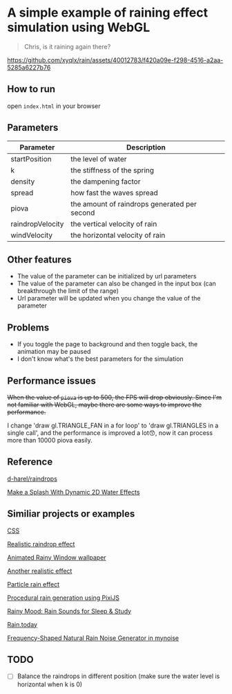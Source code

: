 # A simple example of raining effect simulation using WebGL

> Chris, is it raining again there?

https://github.com/xyqlx/rain/assets/40012783/f420a09e-f298-4516-a2aa-5285a6227b76

## How to run

open `index.html` in your browser

## Parameters

| Parameter | Description |
| --- | --- |
| startPosition | the level of water |
| k | the stiffness of the spring |
| density |  the dampening factor |
| spread | how fast the waves spread |
| piova | the amount of raindrops generated per second |
| raindropVelocity | the vertical velocity of rain |
| windVelocity | the horizontal velocity of rain |

## Other features

- The value of the parameter can be initialized by url parameters
- The value of the parameter can also be changed in the input box (can breakthrough the limit of the range)
- Url parameter will be updated when you change the value of the parameter

## Problems

- If you toggle the page to background and then toggle back, the animation may be paused
- I don't know what's the best parameters for the simulation

## Performance issues

~~When the value of `piova` is up to 500, the FPS will drop obviously. Since I'm not familiar with WebGL, maybe there are some ways to improve the performance.~~

I change 'draw gl.TRIANGLE_FAN in a for loop' to 'draw gl.TRIANGLES in a single call', and the performance is improved a lot😙, now it can process more than 10000 piova easily.

## Reference

[d-harel/raindrops](https://github.com/d-harel/raindrops)

[Make a Splash With Dynamic 2D Water Effects](https://gamedevelopment.tutsplus.com/make-a-splash-with-dynamic-2d-water-effects--gamedev-236t)

## Similiar projects or examples

[CSS](https://foolishdeveloper.com/12-css-rain-effect-simple-rain-animation-effect/)

[Realistic raindrop effect](https://github.com/codrops/RainEffect)

[Animated Rainy Window wallpaper](https://github.com/rocksdanister/rain)

[Another realistic effect](https://github.com/jxa/rain)

[Particle rain effect](https://github.com/akella/ParticleRainEffect)

[Procedural rain generation using PixiJS](https://github.com/ZeroDawn0D/pixirain)

[Rainy Mood: Rain Sounds for Sleep & Study](https://www.rainymood.com/)

[Rain.today](https://rain.today/)

[Frequency-Shaped Natural Rain Noise Generator in mynoise](https://mynoise.net/NoiseMachines/rainNoiseGenerator.php)

## TODO

- [ ] Balance the raindrops in different position (make sure the water level is horizontal when k is 0)
